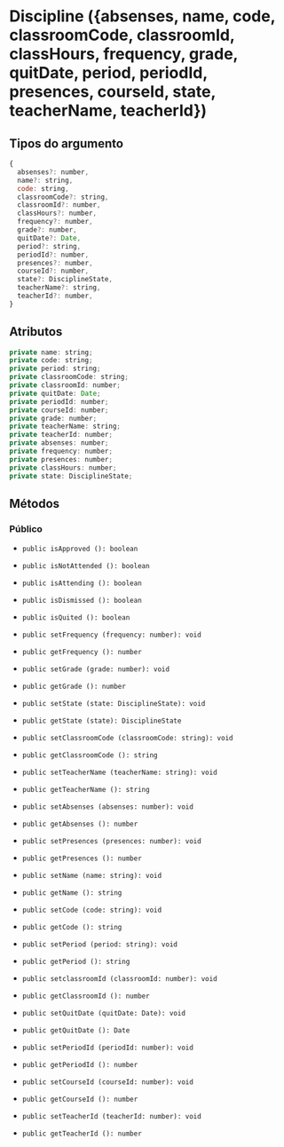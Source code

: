 # Discipline ({absenses, name, code, classroomCode, classroomId, classHours, frequency, grade, quitDate, period, periodId, presences, courseId, state, teacherName, teacherId})

## Tipos do argumento

```js
{
  absenses?: number,
  name?: string,
  code: string,
  classroomCode?: string,
  classroomId?: number,
  classHours?: number,
  frequency?: number,
  grade?: number,
  quitDate?: Date,
  period?: string,
  periodId?: number,
  presences?: number,
  courseId?: number,
  state?: DisciplineState,
  teacherName?: string,
  teacherId?: number,
}
```

## Atributos

```js
private name: string;
private code: string;
private period: string;
private classroomCode: string;
private classroomId: number;
private quitDate: Date;
private periodId: number;
private courseId: number;
private grade: number;
private teacherName: string;
private teacherId: number;
private absenses: number;
private frequency: number;
private presences: number;
private classHours: number;
private state: DisciplineState;
```

## Métodos

### Público

- `public isApproved (): boolean `
- `public isNotAttended (): boolean `
- `public isAttending (): boolean `
- `public isDismissed (): boolean `
- `public isQuited (): boolean `

- `public setFrequency (frequency: number): void `
- `public getFrequency (): number `
- `public setGrade (grade: number): void `
- `public getGrade (): number `
- `public setState (state: DisciplineState): void `
- `public getState (state): DisciplineState `
- `public setClassroomCode (classroomCode: string): void `
- `public getClassroomCode (): string `
- `public setTeacherName (teacherName: string): void `
- `public getTeacherName (): string `
- `public setAbsenses (absenses: number): void `
- `public getAbsenses (): number `
- `public setPresences (presences: number): void `
- `public getPresences (): number `
- `public setName (name: string): void `
- `public getName (): string `
- `public setCode (code: string): void `
- `public getCode (): string `
- `public setPeriod (period: string): void `
- `public getPeriod (): string `
- `public setclassroomId (classroomId: number): void `
- `public getClassroomId (): number  `
- `public setQuitDate (quitDate: Date): void `
- `public getQuitDate (): Date  `
- `public setPeriodId (periodId: number): void `
- `public getPeriodId (): number  `
- `public setCourseId (courseId: number): void `
- `public getCourseId (): number  `
- `public setTeacherId (teacherId: number): void `
- `public getTeacherId (): number  `
